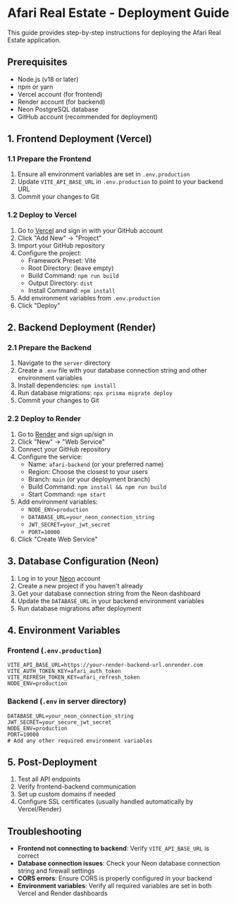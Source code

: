 # Afari Real Estate - Deployment Guide

This guide provides step-by-step instructions for deploying the Afari Real Estate application.

## Prerequisites

- Node.js (v18 or later)
- npm or yarn
- Vercel account (for frontend)
- Render account (for backend)
- Neon PostgreSQL database
- GitHub account (recommended for deployment)

## 1. Frontend Deployment (Vercel)

### 1.1 Prepare the Frontend

1. Ensure all environment variables are set in `.env.production`
2. Update `VITE_API_BASE_URL` in `.env.production` to point to your backend URL
3. Commit your changes to Git

### 1.2 Deploy to Vercel

1. Go to [Vercel](https://vercel.com) and sign in with your GitHub account
2. Click "Add New" → "Project"
3. Import your GitHub repository
4. Configure the project:
   - Framework Preset: Vite
   - Root Directory: (leave empty)
   - Build Command: `npm run build`
   - Output Directory: `dist`
   - Install Command: `npm install`
5. Add environment variables from `.env.production`
6. Click "Deploy"

## 2. Backend Deployment (Render)

### 2.1 Prepare the Backend

1. Navigate to the `server` directory
2. Create a `.env` file with your database connection string and other environment variables
3. Install dependencies: `npm install`
4. Run database migrations: `npx prisma migrate deploy`
5. Commit your changes to Git

### 2.2 Deploy to Render

1. Go to [Render](https://render.com) and sign up/sign in
2. Click "New" → "Web Service"
3. Connect your GitHub repository
4. Configure the service:
   - Name: `afari-backend` (or your preferred name)
   - Region: Choose the closest to your users
   - Branch: `main` (or your deployment branch)
   - Build Command: `npm install && npm run build`
   - Start Command: `npm start`
5. Add environment variables:
   - `NODE_ENV=production`
   - `DATABASE_URL=your_neon_connection_string`
   - `JWT_SECRET=your_jwt_secret`
   - `PORT=10000`
6. Click "Create Web Service"

## 3. Database Configuration (Neon)

1. Log in to your [Neon](https://neon.tech) account
2. Create a new project if you haven't already
3. Get your database connection string from the Neon dashboard
4. Update the `DATABASE_URL` in your backend environment variables
5. Run database migrations after deployment

## 4. Environment Variables

### Frontend (`.env.production`)
```env
VITE_API_BASE_URL=https://your-render-backend-url.onrender.com
VITE_AUTH_TOKEN_KEY=afari_auth_token
VITE_REFRESH_TOKEN_KEY=afari_refresh_token
NODE_ENV=production
```

### Backend (`.env` in server directory)
```env
DATABASE_URL=your_neon_connection_string
JWT_SECRET=your_secure_jwt_secret
NODE_ENV=production
PORT=10000
# Add any other required environment variables
```

## 5. Post-Deployment

1. Test all API endpoints
2. Verify frontend-backend communication
3. Set up custom domains if needed
4. Configure SSL certificates (usually handled automatically by Vercel/Render)

## Troubleshooting

- **Frontend not connecting to backend**: Verify `VITE_API_BASE_URL` is correct
- **Database connection issues**: Check your Neon database connection string and firewall settings
- **CORS errors**: Ensure CORS is properly configured in your backend
- **Environment variables**: Verify all required variables are set in both Vercel and Render dashboards
